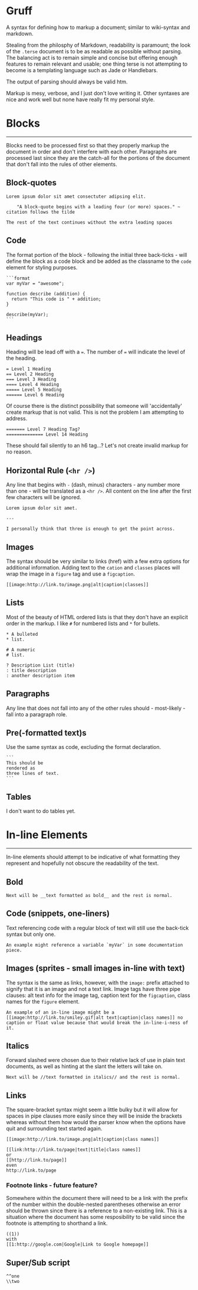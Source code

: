 Gruff
=====

A syntax for defining how to markup a document; similar to wiki-syntax and markdown.

Stealing from the philosphy of Markdown, readability is paramount; the look of the `.terse` document is to be as readable as possible without parsing. The balancing act is to remain simple and concise but offering enough features to remain relevant and usable; one thing terse is not attempting to become is a templating language such as Jade or Handlebars.

The output of parsing should always be valid htm. 

Markup is mesy, verbose, and I just don't love writing it. Other syntaxes are nice and work well but none have really fit my personal style.


# Blocks
---------

Blocks need to be processed first so that they properly markup the document in order and don't interfere with each other. Paragraphs are processed last since they are the catch-all for the portions of the document that don't fall into the rules of other elements.


## Block-quotes

    Lorem ipsum dolor sit amet consectuter adipsing elit.

        "A block-quote begins with a leading four (or more) spaces." ~ citation follows the tilde

    The rest of the text continues without the extra leading spaces


## Code

The format portion of the block - following the initial three back-ticks - will define the block as a code block and be added as the classname to the `code` element for styling purposes.

    ```format
    var myVar = "awesome";

    function describe (addition) {
      return "This code is " + addition;
    }

    describe(myVar);
    ```


## Headings

Heading will be lead off with a `=`. The number of `=` will indicate the level of the heading.

    = Level 1 Heading
    == Level 2 Heading
    === Level 3 Heading
    ==== Level 4 Heading
    ===== Level 5 Heading
    ====== Level 6 Heading

Of course there is the distinct possibility that someone will 'accidentally' create markup that is not valid. This is not the problem I am attempting to address.

    ======= Level 7 Heading Tag?
    ============== Level 14 Heading

These should fail silently to an h6 tag...? Let's not create invalid markup for no reason.


## Horizontal Rule (`<hr />`)

Any line that begins with `-` (dash, minus) characters - any number more than one - will be translated as a `<hr />`. All content on the line after the first few characters will be ignored.

    Lorem ipsum dolor sit amet.

    ---

    I personally think that three is enough to get the point across.


## Images

The syntax should be very similar to links (href) with a few extra options for additional information. Adding text to the `cation` and `classes` places will wrap the image in a `figure` tag and use a `figcaption`.

    [[image:http://link.to/image.png|alt|caption|classes]]


## Lists

Most of the beauty of HTML ordered lists is that they don't have an explicit order in the markup. I like `#` for numbered lists and `*` for bullets.

    * A bulleted
    * list.

    # A numeric
    # list.

    ? Description List (title)
    : title description
    : another description item


## Paragraphs

Any line that does not fall into any of the other rules should - most-likely - fall into a paragraph role.


## Pre(-formatted text)s

Use the same syntax as code, excluding the format declaration.

    ```
    This should be
    rendered as
    three lines of text.
    ```


## Tables

I don't want to do tables yet.


# In-line Elements
-------------------

In-line elements should attempt to be indicative of what formatting they represent and hopefully not obscure the readability of the text.


## Bold

    Next will be __text formatted as bold__ and the rest is normal.


## Code (snippets, one-liners)

Text referencing code with a regular block of text will still use the back-tick syntax but only one.

    An example might reference a variable `myVar` in some documentation piece.


## Images (sprites - small images in-line with text)

The syntax is the same as links, however, with the `image:` prefix attached to signify that it is an image and not a text link. Image tags have three pipe clauses: alt text info for the image tag, caption text for the `figcaption`, class names for the `figure` element.

    An example of an in-line image might be a [[image:http://link.to/smiley.gif|alt text|caption|class names]] no caption or float value because that would break the in-line-i-ness of it.


## Italics

Forward slashed were chosen due to their relative lack of use in plain text documents, as well as hinting at the slant the letters will take on.

    Next will be //text formatted in italics// and the rest is normal.


## Links

The square-bracket syntax might seem a little bulky but it will allow for spaces in pipe clauses more easily since they will be inside the brackets whereas without them how would the parser know when the options have quit and surrounding text started again.

    [[image:http://link.to/image.png|alt|caption|class names]]

    [[link:http://link.to/page|text|title|class names]]
    or
    [[http://link.to/page]]
    even
    http://link.to/page


### Footnote links - future feature?

Somewhere within the document there will need to be a link with the prefix of the number within the double-nested parentheses otherwise an error should be thrown since there is a reference to a non-existing link. This is a situation where the document has some resposibility to be valid since the footnote is attempting to shorthand a link.

    ((1))
    with 
    [[1:http://google.com|Google|Link to Google homepage]]


## Super/Sub script

    ^^one
    \\two
